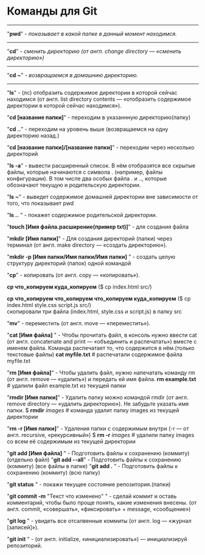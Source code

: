 # Команды для Git  
-----


"**pwd**" - _показывает в какой папке в данный момент находимся._ 
*****

"**cd**" - _сменить директорию (от англ. change directory — «сменить директорию»)_ 
*****

"**cd ~**" - _возвращаемся в домашнию директорию._  
*****

"**ls**" - (лс)  отобразить содержимое директории в которой сейчас находимся (от англ. list directory contents — «отобразить содержимое директории в которой сейчас находимся»).  


"**cd [название папки]**" - переходим в указаннную директорию(папку)  


"**cd ..**" - переходим на уровень выше (возвращаемся на одну директорию назад.)   


"**cd [название папки]/[название папки]**" - переходим через несколько директорий  


"**ls -a**"  - вывести расширенный список. В нём отобразятся все скрытые файлы, которые начинаются с символа . (например, файлы конфигурации). В том числе два особых файла . и .., которые обозначают текущую и родительскую директории.  


"**ls ~**" -  выведет содержимое домашней директории вне зависимости от того, что показывает pwd  


"**ls ..** " - покажет содержимое родительской директории.  


"**touch [Имя файла.расширение(пример txt)]**" -  для создания файла  


"**mkdir [Имя папки]**" - Для создания директорий (папки) через терминал  (от англ. make directory — «создать директорию»).  


"**mkdir -p [Имя папки/Имя папки/Имя папки]** " - создать целую структуру директорий (папок) одной командой  


"**cp**" - копировать  (от англ. copy — «копировать»).  


**cp что_копируем куда_копируем**  ($ cp index.html src/)  


**cp что_копируем что_копируем что_копируем куда_копируем**  ($ cp index.html style.css script.js src/)  
скопировали три файла (index.html, style.css и script.js) в папку src  


"**mv**" - переместить (от англ. move — «переместить»).  


"**cat [Имя файла]** " - Чтобы прочитать файл, в консоль нужно ввести cat (от англ. concatenate and print — «объединить и распечатать») вместе с именем файла. Команда распечатает то, что содержится в нём.(только текстовые файлы) 
**cat myfile.txt** # распечатали содержимое файла myfile.txt  


"**rm [Имя файла]**" - Чтобы удалить файл, нужно напечатать команду rm (от англ. remove — «удалить») и передать ей имя файла.
**rm example.txt** # удалили файл example.txt из текущей папки   



"**rmdir [Имя папки]**" - Удалить папку можно командой rmdir (от англ. remove directory — «удалить директорию»). Не забудьте указать имя папки.
$ **rmdir** *images* # команда удалит папку images из текущей директории  


"**rm -r [Имя папки]**" - Удаления папки с содержимым внутри (-r — от англ. recursive, «рекурсивный») 
$ **rm -r** *images* # удалили папку images со всем её содержимым из текущей директории  


"**git add [Имя файла]** " - Подготовить файлы к сохранению (коммиту)  (отдельно файл)
"**git add --all**" - Подготовить файлы к сохранению  (коммиту)  (все файлы в папке)
"**git add .** " - Подготовить файлы к сохранению (коммиту)  (всю папку)  


"**git status**  " - покажи текущее состояние репозитория.(папки)  


"**git commit -m** "Текст что изменено" " - сделай коммит и оставь комментарий, чтобы было проще понять, какие изменения внесены.  (от англ. commit, «совершать», «фиксировать» + message, «сообщение»)  


"**git log** " - увидеть все отсалвенные коммиты (от англ. log — «журнал [записей]»).  


"**git init** " - (от англ. initialize, «инициализировать») — инициализируй репозиторий.  

